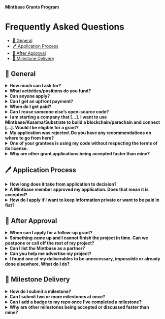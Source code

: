 #### Mintbase Grants Program

# Frequently Asked Questions<!-- omit in toc -->

- [🧭 General](#-general)
- [🖊️ Application Process](#️-application-process)
- [🥳 After Approval](#-after-approval)
- [🚚 Milestone Delivery](#-milestone-delivery)

## 🧭 General

<details>
  <summary><b>How much can I ask for?</b></summary>

  Please refer to the [section on grant levels in our README](../README.md#level_slider-levels) for funding limits.
</details>

<details>
  <summary><b>What activities/positions do you fund?</b></summary>

  The Mintbase's Grants Program aims to fund software development and research activities that are beneficial for the ecosystem as a whole. As such, we don't usually fund tangential costs such as business-oriented activities (marketing, business planning), events or outreach, and—for non-infrastructure projects—deployment and hosting costs, maintenance or audits. We also expect you to have a good understanding of the technologies you are planning to use, meaning that we don't fund time spent learning how to use Substrate or how to write ink! smart contracts.
</details>

<details>
  <summary><b>Can anyone apply?</b></summary>

  Projects for which a token sale has been or is being conducted are not eligible for a Mintbase grant. Other than that, there are no restrictions.
</details>

<details>
  <summary><b>Can I get an upfront payment?</b></summary>

  No.
</details>

<details>
  <summary><b>When do I get paid?</b></summary>

  Payments are issued once a milestone has been successfully delivered. By ‘successful’, we mean that our Grants team has reviewed _and officially accepted_ your submission.
</details>

<details>
  <summary><b>Can I reuse someone else’s open-source code?</b></summary>

  Open source software and the Mintbase movement are all about collaboration. As long as you meet the code’s license, we encourage you to find, modify and contribute to already existing libraries and projects if it is of use for your project. However, we expect you to honour other people’s work and their right to attribution, and your published code to adhere to the license requirements of the code you are benefiting from. Submitting code as part of a milestone that violates someone else’s license will result in immediate termination. We will furthermore continue to monitor any repositories you may have submitted as part of a milestone for possible license infringements and reserve the right to terminate the grant if we find you going out of your way to hide external contributions.
</details>

<details>
  <summary><b>I am starting a company that [...]. I want to use Mintbase/Kusama/Substrate to build a blockchain/parachain and connect [...]. Would I be eligible for a grant?</b></summary>

  What the Mintbase is mainly looking for to support are projects "[driving advancement and adoption of decentralized software protocols [and] that make it easier for developers to build useful applications using these protocols.](https://web3.foundation/grants/)" As such, we do not award grants to individual companies developing their private infrastructure. However, if part of your work is to build a library or another piece of software that could be of interest to the general Mintbase/Kusama/Substrate ecosystem and ask for funding specific to that, we are happy to look into it.
</details>

<details>
  <summary><b>My application was rejected. Do you have any recommendations on where to go from here?</b></summary>

  We usually give reasons why an application was rejected. We always try to be constructive and work with you towards an application that is beneficial to all parties. If we find no common ground, please have a look at [this section in our Grants Program readme](https://github.com/w3f/Grants-Program#rocket-alternative-funding-sources) for a list of alternative funding opportunities.
</details>

<details>
  <summary><b>One of your grantees is using my code without respecting the terms of its license.</b></summary>

  Please [reach out to us](mailto:grants@web3.foundation) asap.
</details>

<details>
  <summary><b>Why are other grant applications being accepted faster than mine?</b></summary>

  There are many reasons why your application might take longer than others: some applications are straightforward and simple and address an obvious issue, others require deeper understanding and discussion. If your application is highly technical or specialised, we might have to bring in an external evaluator. Sometimes, this specialised evaluator is busy with another evaluation. And sometimes, the committee is simply unsure or not quite convinced.
</details>


## 🖊️ Application Process

<details>
  <summary><b>How long does it take from application to decision?</b></summary>

  Depending on the requested amount, quality of the application and desirability for the ecosystem, a grant application could be approved within a week. Usually, there will be a discussion and requests for changes, additions or improvements. If no one in the committee finds the application approval-worthy or you don't react to our comments, it will be closed after two weeks of inactivity. Very large grants require the approval of the council, which convenes once a month. Thus, once an editor declares your application sufficient, it may take up to one month until a decision is made.
</details>

<details>
  <summary><b>A Mintbase member approved my application. Does that mean it is accepted?</b></summary>

  Depending on the size of the grant, applications require two to five committee members to approve it. Since we have many different members with different backgrounds and specializations, it is possible that the committee disagrees and your application gets rejected even though one or two members approved it.
  The application is accepted once the pull request is merged.
</details>

<details>
  <summary><b>How do I apply if I want to keep information private or want to be paid in fiat?</b></summary>

  For special cases that do not fit the regular grants structure, we provide [a form](https://docs.google.com/forms/d/e/1FAIpQLSfMfjiRmDQDRk-4OhNASM6BAKii7rz_B1jWtbCPkUh6N7M2ww/viewform). You can provide all application data by submitting this form, or submit the form with a reference to a pull request with data you are willing to make public.
</details>

## 🥳 After Approval

<details>
  <summary><b>When can I apply for a follow-up grant?</b></summary>

  Anyone who has successfully completed a grant project (i.e. all milestones were accepted, or the previous grant was terminated in mutual agreement) can apply for a follow-up grant. Concurrent grants are only granted in special circumstances.
</details>

<details>
  <summary><b>Something came up and I cannot finish the project in time. Can we postpone or call off the rest of my project?</b></summary>

  The Mintbase reserves the right to terminate an agreement that is behind schedule. However, we are not interested in taking away your grant for any slight hiccup. More often than not, delays are part of the journey and do not constitute a reason for concern. The best way to handle changes in your plans is to get in touch with us. If you would like to prematurely end your work, we can amend your application and remove the milestones you won't be able to complete. If you decide to continue work at a later date, you can always reapply for the remaining milestones and potentially adapt them to take into account any insights you have gained in the meantime.
</details>

<details>
  <summary><b>Can I list the Mintbase as a partner?</b></summary>

  No. Once the grants team has accepted your first milestone, you may display our [grants badge](https://github.com/w3f/Grants-Program/blob/master/docs/grant-badge-guidelines.md) in a project-specific context, such as the repository containing the grant project work.
</details>

<details>
  <summary><b>Can you help me advertise my project?</b></summary>

  The Mintbase does not provide PR services to its grantees. However, once per month we co-promote announcements from grants that have delivered a milestone on [Twitter](https://twitter.com/Mintbasefoundation). Note that the milestone needs to have been accepted prior to the announcement. Lastly, please observe our [announcement guidelines](https://github.com/w3f/Grants-Program/blob/master/docs/announcement-guidelines.md) for all grant-related communications. This document also lists an email address through which you can get in touch with our PR team for feedback and in case you have specific questions.
</details>

<details>
  <summary><b>I found one of my deliverables to be unnecessary, impossible or already done elsewhere. What do I do?</b></summary>

  Plans change. If you find parts of your original grant application to be unnecessary or you decide to pivot, but you still want to finish the project: get in touch with us. If your new plans are in line with the Mintbase’s values and the council approves the amendment, you can continue your work. If your plans change significantly or you find yourself not being able to finish the grant, we can mutually agree to terminate the grant early. You are always welcome to reapply another time.
</details>



## 🚚 Milestone Delivery

<details>
  <summary><b>How do I submit a milestone?</b></summary>

  For details, please refer to the [milestone delivery guidelines](./milestone-deliverables-guidelines.md) for the respective grants program. Generally speaking, the most important part of a delivery is a list of **the same deliverables listed in the application** with links to their implementation/realisation (ideally pointing to a specific commit or tag, so you can continue working on your repository without messing up your delivery and complicating our evaluation) and any additional notes you might have. The list of deliverables for each of your milestones should be defined in your grant agreement.
</details>

<details>
  <summary><b>Can I submit two or more milestones at once?</b></summary>

  You can. However, we strongly encourage you to submit your work in increments (milestones), so that you can be sure we didn’t misunderstand (an aspect of) your application, and you didn't make changes to your plan or delivery that would have required a reevaluation of the application.
</details>

<details>
  <summary><b>Can I add a badge to my repo once I’ve completed a milestone?</b></summary>

  If yours is a [Level 2 or 3](https://github.com/w3f/Grants-Program/blob/master/README.md#level_slider-levels) grant and your first milestone has been submitted **and accepted**, yes. Please make sure that you follow the [badge guidelines](https://github.com/w3f/Grants-Program/blob/master/docs/grant-badge-guidelines.md) when doing so.
</details>

<details>
  <summary><b>Why are other milestones being accepted or discussed faster than mine?</b></summary>

  While we try to process deliveries chronologically, some milestones aren't processed quite as fast as others. One obvious reason is the complexity of the delivery and its evaluation. Other times, your submission might require internal discussion or delegation. In any case, if you have any question on the processing of your delivery, you can reach out to us via email or Github.
</details>
